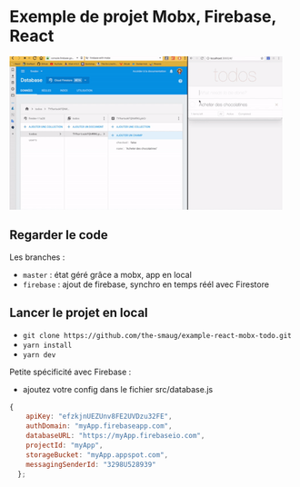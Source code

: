 # Exemple de projet Mobx, Firebase, React

<img src="doc/demo.gif" width="480" height="270">

## Regarder le code

Les branches :

* `master` : état géré grâce a mobx, app en local
* `firebase` : ajout de firebase, synchro en temps réél avec Firestore

## Lancer le projet en local

* `git clone https://github.com/the-smaug/example-react-mobx-todo.git`
* `yarn install`
* `yarn dev`

Petite spécificité avec Firebase :

* ajoutez votre config dans le fichier src/database.js

```js
{
    apiKey: "efzkjnUEZUnv8FE2UVDzu32FE",
    authDomain: "myApp.firebaseapp.com",
    databaseURL: "https://myApp.firebaseio.com",
    projectId: "myApp",
    storageBucket: "myApp.appspot.com",
    messagingSenderId: "3298U528939"
  };
```
